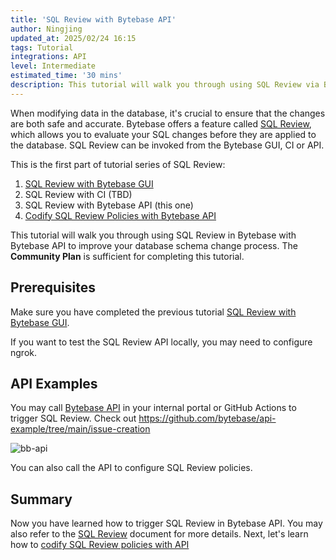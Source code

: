 ```yaml
---
title: 'SQL Review with Bytebase API'
author: Ningjing
updated_at: 2025/02/24 16:15
tags: Tutorial
integrations: API
level: Intermediate
estimated_time: '30 mins'
description: This tutorial will walk you through using SQL Review via Bytebase API to improve your database schema change process.
---
```


When modifying data in the database, it's crucial to ensure that the changes are both safe and accurate. Bytebase offers a feature called [SQL Review](/docs/sql-review/overview/), which allows you to evaluate your SQL changes before they are applied to the database. SQL Review can be invoked from the Bytebase GUI, CI or API.

This is the first part of tutorial series of SQL Review:

1.  [SQL Review with Bytebase GUI](/docs/tutorials/sql-review-gui/)
1.  SQL Review with CI (TBD)
1.  SQL Review with Bytebase API (this one)
1.  [Codify SQL Review Policies with Bytebase API](/docs/tutorials/api-sql-review-policy/)

This tutorial will walk you through using SQL Review in Bytebase with Bytebase API to improve your database schema change process. The **Community Plan** is sufficient for completing this tutorial.

## Prerequisites

Make sure you have completed the previous tutorial [SQL Review with Bytebase GUI](/docs/tutorials/sql-review-gui/).

If you want to test the SQL Review API locally, you may need to configure ngrok.

<IncludeBlock url="/docs/get-started/install/vcs-with-ngrok"></IncludeBlock>

## API Examples

You may call [Bytebase API](/docs/api/sql-review/) in your internal portal or GitHub Actions to trigger SQL Review. Check out https://github.com/bytebase/api-example/tree/main/issue-creation

![bb-api](/content/docs/tutorials/sql-review-api/bb-api.webp)

You can also call the API to configure SQL Review policies.

<TutorialBlock url="/docs/tutorials/api-sql-review-policy/" title="Codify SQL Review Policies with Bytebase API" />

## Summary

Now you have learned how to trigger SQL Review in Bytebase API. You may also refer to the [SQL Review](/docs/sql-review/overview) document for more details. Next, let's learn how to [codify SQL Review policies with API](/docs/tutorials/api-sql-review-policy/)
